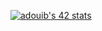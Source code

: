 [![adouib's 42 stats](https://badge42.herokuapp.com/api/stats/adouib?privacyEmail=true)](https://github.com/sbb3/badge42)
